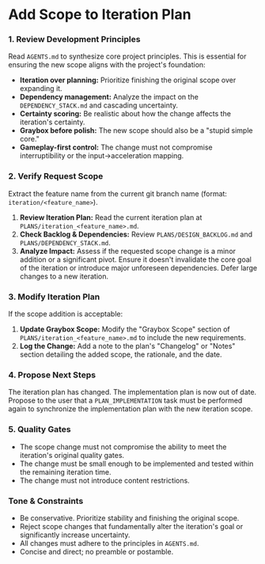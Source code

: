 # Add Scope to Iteration Plan

### 1. Review Development Principles

Read `AGENTS.md` to synthesize core project principles. This is essential for ensuring the new scope aligns with the project's foundation:
-   **Iteration over planning:** Prioritize finishing the original scope over expanding it.
-   **Dependency management:** Analyze the impact on the `DEPENDENCY_STACK.md` and cascading uncertainty.
-   **Certainty scoring:** Be realistic about how the change affects the iteration's certainty.
-   **Graybox before polish:** The new scope should also be a "stupid simple core."
-   **Gameplay-first control:** The change must not compromise interruptibility or the input→acceleration mapping.

### 2. Verify Request Scope

Extract the feature name from the current git branch name (format: `iteration/<feature_name>`).

1.  **Review Iteration Plan:** Read the current iteration plan at `PLANS/iteration_<feature_name>.md`.
3.  **Check Backlog & Dependencies:** Review `PLANS/DESIGN_BACKLOG.md` and `PLANS/DEPENDENCY_STACK.md`.
4.  **Analyze Impact:** Assess if the requested scope change is a minor addition or a significant pivot. Ensure it doesn't invalidate the core goal of the iteration or introduce major unforeseen dependencies. Defer large changes to a new iteration.

### 3. Modify Iteration Plan

If the scope addition is acceptable:

1.  **Update Graybox Scope:** Modify the "Graybox Scope" section of `PLANS/iteration_<feature_name>.md` to include the new requirements.
2.  **Log the Change:** Add a note to the plan's "Changelog" or "Notes" section detailing the added scope, the rationale, and the date.

### 4. Propose Next Steps

The iteration plan has changed. The implementation plan is now out of date. Propose to the user that a `PLAN_IMPLEMENTATION` task must be performed again to synchronize the implementation plan with the new iteration scope.

### 5. Quality Gates

-   The scope change must not compromise the ability to meet the iteration's original quality gates.
-   The change must be small enough to be implemented and tested within the remaining iteration time.
-   The change must not introduce content restrictions.

### Tone & Constraints

-   Be conservative. Prioritize stability and finishing the original scope.
-   Reject scope changes that fundamentally alter the iteration's goal or significantly increase uncertainty.
-   All changes must adhere to the principles in `AGENTS.md`.
-   Concise and direct; no preamble or postamble.